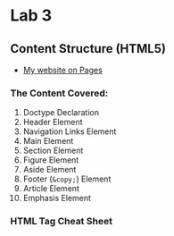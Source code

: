 # Lab 3
## Content Structure (HTML5)

- [My website on Pages](https://jefftam79.github.io/lab3/)

### The Content Covered:
1. Doctype Declaration
2. Header Element
3. Navigation Links Element
4. Main Element
5. Section Element
6. Figure Element
7. Aside Element
8. Footer (`&copy;`) Element
9. Article Element
10. Emphasis Element

### HTML Tag Cheat Sheet